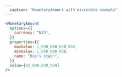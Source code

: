 ```yaml
---
  caption: "MonetaryAmount with microdata example"
---
```


<!-- markdownlint-disable MD041 -->
<!-- dprint-ignore -->
```jsx
<MonetaryAmount
  options={{
    currency: "NZD",
  }}
  properties={{
    maxValue: 1_000_000_000_000,
    minValue: 1_000_000_000,
    name: "Bob's stash",
  }}
  value={42_000_000_000}
/>
```
